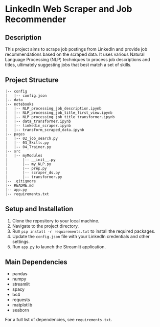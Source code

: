 # LinkedIn Web Scraper and Job Recommender

## Description
This project aims to scrape job postings from LinkedIn and provide job recommendations based on the scraped data. It uses various Natural Language Processing (NLP) techniques to process job descriptions and titles, ultimately suggesting jobs that best match a set of skills.

## Project Structure
```
|-- config
|   |-- config.json
|-- data
|-- notebooks
|   |-- NLP_processing_job_description.ipynb
|   |-- NLP_processing_job_title_first_view.ipynb
|   |-- NLP_processing_job_title_transformer.ipynb
|   |-- data_transformer.ipynb
|   |-- linkedin_scraper.ipynb
|   |-- transform_scraped_data.ipynb
|-- pages
|   |-- 02_job_search.py
|   |-- 03_Skills.py
|   |-- 04_Trainer.py
|-- src
|   |-- myModules
|       |-- __init__.py
|       |-- my_NLP.py
|       |-- prep.py
|       |-- scraper_ds.py
|       |-- transformer.py
|-- .gitignore
|-- README.md
|-- app.py
|-- requirements.txt
```

## Setup and Installation

1. Clone the repository to your local machine.
2. Navigate to the project directory.
3. Run `pip install -r requirements.txt` to install the required packages.
4. Update the `config.json` file with your LinkedIn credentials and other settings.
5. Run `app.py` to launch the Streamlit application.

## Main Dependencies

- pandas
- numpy
- streamlit
- spacy
- bs4
- requests
- matplotlib
- seaborn

For a full list of dependencies, see `requirements.txt`.
